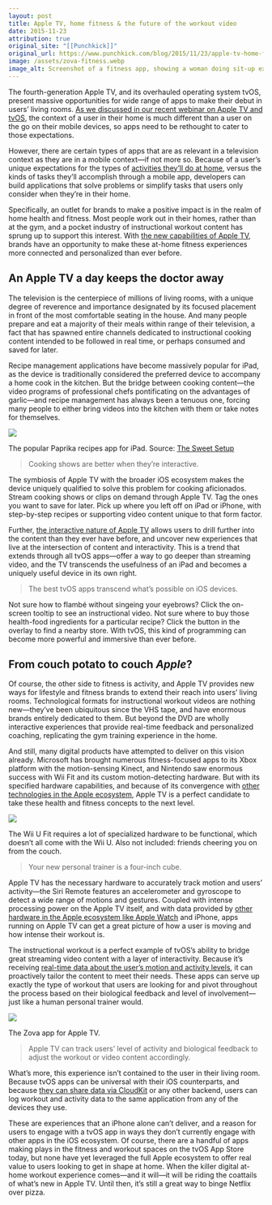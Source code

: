 ```yaml
---
layout: post
title: Apple TV, home fitness & the future of the workout video
date: 2015-11-23
attribution: true
original_site: "[[Punchkick]]"
original_url: https://www.punchkick.com/blog/2015/11/23/apple-tv-home-fitness-and-the-future-of-the-workout-video
image: /assets/zova-fitness.webp
image_alt: Screenshot of a fitness app, showing a woman doing sit-up exercises on a yoga mat.
---
```

The fourth-generation Apple TV, and its overhauled operating system tvOS, present massive opportunities for wide range of apps to make their debut in users’ living rooms. [As we discussed in our recent webinar on Apple TV and tvOS](http://info.punchkick.com/how-to-design-for-apple-tvos-webinar), the context of a user in their home is much different than a user on the go on their mobile devices, so apps need to be rethought to cater to those expectations.

However, there are certain types of apps that are as relevant in a television context as they are in a mobile context—if not more so. Because of a user’s unique expectations for the types of [activities they’ll do at home](https://www.punchkick.com/blog/2015/10/05/what-the-new-apple-tv-and-tvos-mean-for-the-future-of-art), versus the kinds of tasks they’ll accomplish through a mobile app, developers can build applications that solve problems or simplify tasks that users only consider when they’re in their home.

Specifically, an outlet for brands to make a positive impact is in the realm of home health and fitness. Most people work out in their homes, rather than at the gym, and a pocket industry of instructional workout content has sprung up to support this interest. With [the new capabilities of Apple TV](/2015/09/10/apple-tv-siri-app-store/), brands have an opportunity to make these at-home fitness experiences more connected and personalized than ever before.

## An Apple TV a day keeps the doctor away

The television is the centerpiece of millions of living rooms, with a unique degree of reverence and importance designated by its focused placement in front of the most comfortable seating in the house. And many people prepare and eat a majority of their meals within range of their television, a fact that has spawned entire channels dedicated to instructional cooking content intended to be followed in real time, or perhaps consumed and saved for later.

Recipe management applications have become massively popular for iPad, as the device is traditionally considered the preferred device to accompany a home cook in the kitchen. But the bridge between cooking content—the video programs of professional chefs pontificating on the advantages of garlic—and recipe management has always been a tenuous one, forcing many people to either bring videos into the kitchen with them or take notes for themselves.

![](https://thesweetsetup.com/wp-content/uploads/2013/11/paprika-hero-2.jpg)
<div class="caption">The popular Paprika recipes app for iPad. Source: <a href="https://thesweetsetup.com">The Sweet Setup</a></div>

> Cooking shows are better when they’re interactive.

The symbiosis of Apple TV with the broader iOS ecosystem makes the device uniquely qualified to solve this problem for cooking aficionados. Stream cooking shows or clips on demand through Apple TV. Tag the ones you want to save for later. Pick up where you left off on iPad or iPhone, with step-by-step recipes or supporting video content unique to that form factor.

Further, [the interactive nature of Apple TV](/2015/09/10/apple-tv-siri-app-store/) allows users to drill further into the content than they ever have before, and uncover new experiences that live at the intersection of content and interactivity. This is a trend that extends through all tvOS apps—offer a way to go deeper than streaming video, and the TV transcends the usefulness of an iPad and becomes a uniquely useful device in its own right.

> The best tvOS apps transcend what’s possible on iOS devices.

Not sure how to flambé without singeing your eyebrows? Click the on-screen tooltip to see an instructional video. Not sure where to buy those health-food ingredients for a particular recipe? Click the button in the overlay to find a nearby store. With tvOS, this kind of programming can become more powerful and immersive than ever before.

## From couch potato to couch *Apple*?

Of course, the other side to fitness is activity, and Apple TV provides new ways for lifestyle and fitness brands to extend their reach into users’ living rooms. Technological formats for instructional workout videos are nothing new—they’ve been ubiquitous since the VHS tape, and have enormous brands entirely dedicated to them. But beyond the DVD are wholly interactive experiences that provide real-time feedback and personalized coaching, replicating the gym training experience in the home.

And still, many digital products have attempted to deliver on this vision already. Microsoft has brought numerous fitness-focused apps to its Xbox platform with the motion-sensing Kinect, and Nintendo saw enormous success with Wii Fit and its custom motion-detecting hardware. But with its specified hardware capabilities, and because of its convergence with [other technologies in the Apple ecosystem](https://www.punchkick.com/blog/2015/05/21/how-to-extend-your-ios-app-brand-experience-to-apple-watch), Apple TV is a perfect candidate to take these health and fitness concepts to the next level.

![](https://www.cgmagonline.com/wp-content/uploads/2014/01/wiifituheader.jpg)
<div class="caption">The Wii U Fit requires a lot of specialized hardware to be functional, which doesn’t all come with the Wii U. Also not included: friends cheering you on from the couch.</div>

> Your new personal trainer is a four-inch cube.

Apple TV has the necessary hardware to accurately track motion and users’ activity—the Siri Remote features an accelerometer and gyroscope to detect a wide range of motions and gestures. Coupled with intense processing power on the Apple TV itself, and with data provided by [other hardware in the Apple ecosystem like Apple Watch](https://www.punchkick.com/videos/2015/05/13/white-paper-how-to-design-watchkit-apps-for-apple-watch) and iPhone, apps running on Apple TV can get a great picture of how a user is moving and how intense their workout is.

The instructional workout is a perfect example of tvOS’s ability to bridge great streaming video content with a layer of interactivity. Because it’s receiving [real-time data about the user’s motion and activity levels](https://www.punchkick.com/blog/2014/10/01/apple-watch-and-ios-fitness-want-to-replace-your-fitness-tracker), it can proactively tailor the content to meet their needs. These apps can serve up exactly the type of workout that users are looking for and pivot throughout the process based on their biological feedback and level of involvement—just like a human personal trainer would.

![](https://res.cloudinary.com/zova/image/upload/t_website_1640/wlyaegncucruu7tgx9fj.jpg)
<div class="caption">The Zova app for Apple TV.</div>

> Apple TV can track users’ level of activity and biological feedback to adjust the workout or video content accordingly.

What’s more, this experience isn’t contained to the user in their living room. Because tvOS apps can be universal with their iOS counterparts, and because [they can share data via CloudKit](/ios-8-cloudkit) or any other backend, users can log workout and activity data to the same application from any of the devices they use. 

These are experiences that an iPhone alone can’t deliver, and a reason for users to engage with a tvOS app in ways they don’t currently engage with other apps in the iOS ecosystem. Of course, there are a handful of apps making plays in the fitness and workout spaces on the tvOS App Store today, but none have yet leveraged the full Apple ecosystem to offer real value to users looking to get in shape at home. When the killer digital at-home workout experience comes—and it will—it will be riding the coattails of what’s new in Apple TV. Until then, it’s still a great way to binge Netflix over pizza.